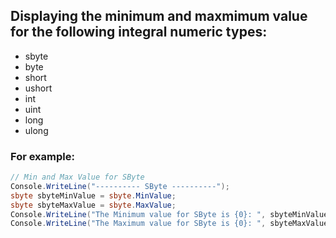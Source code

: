 ## Displaying the minimum and maxmimum value for the following integral numeric types:
* sbyte
* byte
* short
* ushort
* int
* uint
* long
* ulong

### For example:
```c#
// Min and Max Value for SByte
Console.WriteLine("---------- SByte ----------");
sbyte sbyteMinValue = sbyte.MinValue;
sbyte sbyteMaxValue = sbyte.MaxValue;
Console.WriteLine("The Minimum value for SByte is {0}: ", sbyteMinValue);
Console.WriteLine("The Maximum value for SByte is {0}: ", sbyteMaxValue);
```

